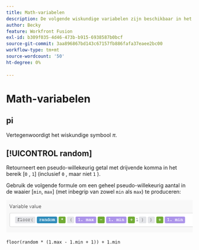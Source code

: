 ```yaml
---
title: Math-variabelen
description: De volgende wiskundige variabelen zijn beschikbaar in het  [!DNL Adobe Workfront Fusion mapping]  paneel.
author: Becky
feature: Workfront Fusion
exl-id: b309f035-4d46-473b-b915-6938587b0bcf
source-git-commit: 3aa896867bd143c67157fb886fafa37eaee2bc00
workflow-type: tm+mt
source-wordcount: '50'
ht-degree: 0%

---
```


# Math-variabelen

## pi

Vertegenwoordigt het wiskundige symbool $\pi$.

## [!UICONTROL random]

Retourneert een pseudo-willekeurig getal met drijvende komma in het bereik [`0` , `1`] (inclusief `0` , maar niet `1` ).

Gebruik de volgende formule om een geheel pseudo-willekeurig aantal in de waaier [`min`, `max`] (met inbegrip van zowel `min` als `max`) te produceren:

![&#x200B; Willekeurig &#x200B;](assets/math-variable-random-350x61.png)

```
floor(random * (1.max - 1.min + 1)) + 1.min
```
